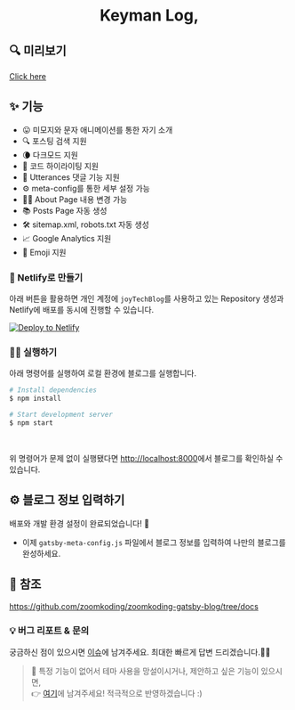 <h1 align="center">
  Keyman Log,
</h1>

## 🔍 미리보기

[Click here](https://s-jooyoung.github.io/)

## ✨ 기능

- 😛 미모지와 문자 애니메이션를 통한 자기 소개
- 🔍 포스팅 검색 지원
- 🌘 다크모드 지원
- 💅 코드 하이라이팅 지원
- 💬 Utterances 댓글 기능 지원
- ⚙️ meta-config를 통한 세부 설정 가능
- 👨‍💻 About Page 내용 변경 가능
- 📚 Posts Page 자동 생성
- 🛠 sitemap.xml, robots.txt 자동 생성
- 📈 Google Analytics 지원
- 🧢 Emoji 지원

### 🔧 Netlify로 만들기

아래 버튼을 활용하면 개인 계정에 `joyTechBlog`를 사용하고 있는 Repository 생성과 Netlify에 배포를 동시에 진행할 수 있습니다.

[![Deploy to Netlify](https://www.netlify.com/img/deploy/button.svg)](https://app.netlify.com/start/deploy?repository=https://github.com/S-jooyoung/joyTechBlog)

### 🏃‍♀️ 실행하기

아래 명령어를 실행하여 로컬 환경에 블로그를 실행합니다.

```bash
# Install dependencies
$ npm install

# Start development server
$ npm start
```

<br/>

위 명령어가 문제 없이 실행됐다면 [http://localhost:8000](http://localhost:8000)에서 블로그를 확인하실 수 있습니다.

## ⚙️ 블로그 정보 입력하기

배포와 개발 환경 설정이 완료되었습니다! 🙌
- 이제 `gatsby-meta-config.js` 파일에서 블로그 정보를 입력하여 나만의 블로그를 완성하세요.

## 👋 참조

https://github.com/zoomkoding/zoomkoding-gatsby-blog/tree/docs

### 💡 버그 리포트 & 문의

궁금하신 점이 있으시면 [이슈](https://github.com/S-jooyoung/joyTechBlog/issues/new)에 남겨주세요. 최대한 빠르게 답변 드리겠습니다.🙋‍♂️

> 🤔 특정 기능이 없어서 테마 사용을 망설이시거나, 제안하고 싶은 기능이 있으시면,  
> 👉 [여기](https://github.com/S-jooyoung/joyTechBlog/issues)에 남겨주세요! 적극적으로 반영하겠습니다 :)
